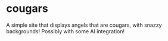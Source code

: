 # cougars
A simple site that displays angels that are cougars, with snazzy backgrounds! Possibly with some AI integration!
